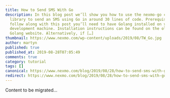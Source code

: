 ```yaml
---
title: How to Send SMS With Go
description: In this blog post we’ll show you how to use the nexmo-go client
  library to send an SMS using Go in around 30 lines of code. Prerequisites To
  follow along with this post you’ll need to have Golang installed on your
  development machine. Installation instructions can be found on the official
  Golang website. Alternatively, if […]
thumbnail: https://www.nexmo.com/wp-content/uploads/2019/08/TW_Go.jpg
author: martyn
published: true
published_at: 2019-08-28T07:05:49
comments: true
category: tutorial
tags: []
canonical: https://www.nexmo.com/blog/2019/08/28/how-to-send-sms-with-go-dr
redirect: https://www.nexmo.com/blog/2019/08/28/how-to-send-sms-with-go-dr
---
```

Content to be migrated...

